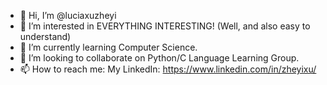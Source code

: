 - 👋 Hi, I’m @luciaxuzheyi
- 👀 I’m interested in EVERYTHING INTERESTING! (Well, and also easy to understand)
- 🌱 I’m currently learning Computer Science.
- 💞️ I’m looking to collaborate on Python/C Language Learning Group.
- 📫 How to reach me:
      My LinkedIn: https://www.linkedin.com/in/zheyixu/

<!---
luciaxuzheyi/luciaxuzheyi is a ✨ special ✨ repository because its `README.md` (this file) appears on your GitHub profile.
You can click the Preview link to take a look at your changes.
--->
